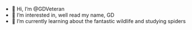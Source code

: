 - 👋 Hi, I’m @GDVeteran
- 👀 I’m interested in, well read my name, GD
- 🌱 I’m currently learning about the fantastic wildlife and studying spiders
  
